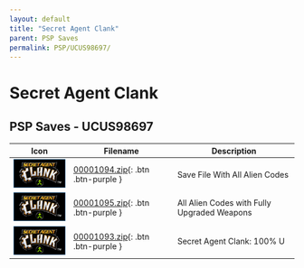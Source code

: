 ```yaml
---
layout: default
title: "Secret Agent Clank"
parent: PSP Saves
permalink: PSP/UCUS98697/
---
```

# Secret Agent Clank

## PSP Saves - UCUS98697

| Icon | Filename | Description |
|------|----------|-------------|
| ![Secret Agent Clank](ICON0.PNG) | [00001094.zip](00001094.zip){: .btn .btn-purple } | Save File With All Alien Codes |
| ![Secret Agent Clank](ICON0.PNG) | [00001095.zip](00001095.zip){: .btn .btn-purple } | All Alien Codes with Fully Upgraded Weapons |
| ![Secret Agent Clank](ICON0.PNG) | [00001093.zip](00001093.zip){: .btn .btn-purple } | Secret Agent Clank: 100% U |
